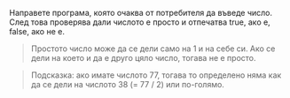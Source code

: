 Направете програма, която очаква от потребителя да въведе число. След
това проверява дали числото е просто и отпечатва true, ако е, false,
ако не е.

> Простото число може да се дели само на 1 и на себе си. Ако се дели на
> което и да е друго цяло число, тогава не е просто.

> Подсказка: ако имате числото 77, тогава то определено няма как да се дели
> на числото 38 (= 77 / 2) или по-голямо.
